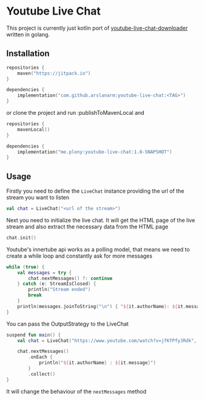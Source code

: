 # Youtube Live Chat

This project is currently just kotlin port of 
[youtube-live-chat-downloader](https://github.com/abhinavxd/youtube-live-chat-downloader)
written in golang.

## Installation
```kotlin
repositories {
    maven("https://jitpack.io")
}

dependencies {
    implementation("com.github.arslanarm:youtube-live-chat:<TAG>")
}
```
or clone the project and run :publishToMavenLocal
and
```kotlin
repositories {
    mavenLocal()
}

dependencies {
    implementation("me.plony:youtube-live-chat:1.0-SNAPSHOT")
}
```

## Usage
Firstly you need to define the `LiveChat` instance providing the
url of the stream you want to listen
```kotlin
val chat = LiveChat("<url of the stream>")
```

Next you need to initialize the live chat.
It will get the HTML page of the live stream and
also extract the necessary data from the HTML page
```kotlin
chat.init() 
```

Youtube's innertube api works as a polling model, that means
we need to create a while loop and constantly ask for more messages
```kotlin
while (true) {
    val messages = try {
        chat.nextMessages() ?: continue
    } catch (e: StreamIsClosed) {
        println("Stream ended")
        break
    }
    println(messages.joinToString("\n") { "${it.authorName}: ${it.message}" })
}
```

You can pass the OutputStrategy to the LiveChat
```kotlin
suspend fun main() {
    val chat = LiveChat("https://www.youtube.com/watch?v=jfKfPfyJRdk", ColdFlowOutputStrategy())

    chat.nextMessages()
        .onEach { 
            println("${it.authorName} : ${it.message}")
        }
        .collect()
}
```
It will change the behaviour of the `nextMessages` method